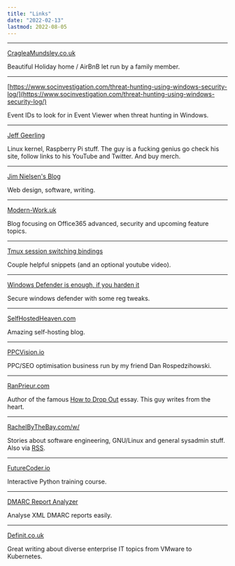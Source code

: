 ```yaml
---
title: "Links"
date: "2022-02-13"
lastmod: 2022-08-05
---
```

* * *
[CragleaMundsley.co.uk](https://cragleamundsley.co.uk/)

Beautiful Holiday home / AirBnB let run by a family member.

* * *

[https://www.socinvestigation.com/threat-hunting-using-windows-security-log/](https://www.socinvestigation.com/threat-hunting-using-windows-security-log/)

Event IDs to look for in Event Viewer when threat hunting in Windows.

* * *

[Jeff Geerling](https://www.jeffgeerling.com/)

Linux kernel, Raspberry Pi stuff. The guy is a fucking genius go check his site, follow links to his YouTube and Twitter. And buy merch.

* * *
[Jim Nielsen's Blog](https://blog.jim-nielsen.com/)

Web design, software, writing.

* * *
[Modern-Work.uk](https://modern-work.uk/)

Blog focusing on Office365 advanced, security and upcoming feature topics.

* * *
[Tmux session switching bindings](https://waylonwalker.com/tmux-fzf-session-jump/)

Couple helpful snippets (and an optional youtube video).

* * *
[Windows Defender is enough, if you harden it](https://0ut3r.space/2022/03/06/windows-defender/)

Secure windows defender with some reg tweaks.

* * *
[SelfHostedHeaven.com](https://selfhostedheaven.com/)

Amazing self-hosting blog.
* * *
[PPCVision.io](https://www.ppcvision.io/)

PPC/SEO optimisation business run by my friend Dan Rospedzihowski.

* * *
[RanPrieur.com](https://ranprieur.com)

Author of the famous [How to Drop Out](https://ranprieur.com/essays/dropout.html) essay. This guy writes from the heart.
* * *
[RachelByTheBay.com/w/](https://rachelbythebay.com/w/)

Stories about software engineering, GNU/Linux and general sysadmin stuff. Also via [RSS](https://rachelbythebay.com/w/atom.xml).
* * *
[FutureCoder.io](https://futurecoder.io)

Interactive Python training course.
* * *
[DMARC Report Analyzer](https://dmarcian.com/xml-to-human-converter/)

Analyse XML DMARC reports easily.
* * *
[Definit.co.uk](https://www.definit.co.uk/)

Great writing about diverse enterprise IT topics from VMware to Kubernetes.
